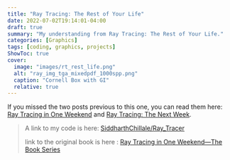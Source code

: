 ```yaml
---
title: "Ray Tracing: The Rest of Your Life"
date: 2022-07-02T19:14:01-04:00
draft: true
summary: "My understanding from Ray Tracing: The Rest of Your Life."
categories: [Graphics]
tags: [coding, graphics, projects]
ShowToc: true
cover:
  image: "images/rt_rest_life.png"
  alt: "ray_img_tga_mixedpdf_1000spp.png"
  caption: "Cornell Box with GI"
  relative: true
---
```


If you missed the two posts previous to this one, you can read them here: [Ray Tracing in One Weekend](../rt_one_weekend/) and [Ray Tracing: The Next Week](../rt_next_week).

> A link to my code is here: [SiddharthChillale/Ray_Tracer](https://github.com/SiddharthChillale/Ray_Tracer)
>
> link to the original book is here : [Ray Tracing in One Weekend—The Book Series](https://raytracing.github.io/)
